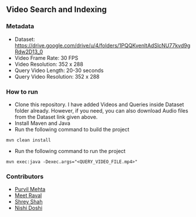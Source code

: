 ## Video Search and Indexing

### Metadata
* Dataset: https://drive.google.com/drive/u/4/folders/1PQQKvenltAdSlcNU77kvd9gRdw2D13_0
* Video Frame Rate: 30 FPS
* Video Resolution: 352 x 288
* Query Video Length: 20-30 seconds
* Query Video Resolution: 352 x 288

### How to run
* Clone this repository. I have added Videos and Queries inside Dataset folder already. However, if you need, you can also download Audio files from the Dataset link given above. 
* Install Maven and Java
* Run the following command to build the project
```
mvn clean install
```
* Run the following command to run the project
```
mvn exec:java -Dexec.args="<QUERY_VIDEO_FILE.mp4>"
```

### Contributors
* [Purvil Mehta](https://github.com/purvilmehta06)
* [Meet Raval](https://github.com/meet-2719)
* [Shrey Shah](https://github.com/shreyshah97)
* [Nishi Doshi](https://github.com/nishi1612)